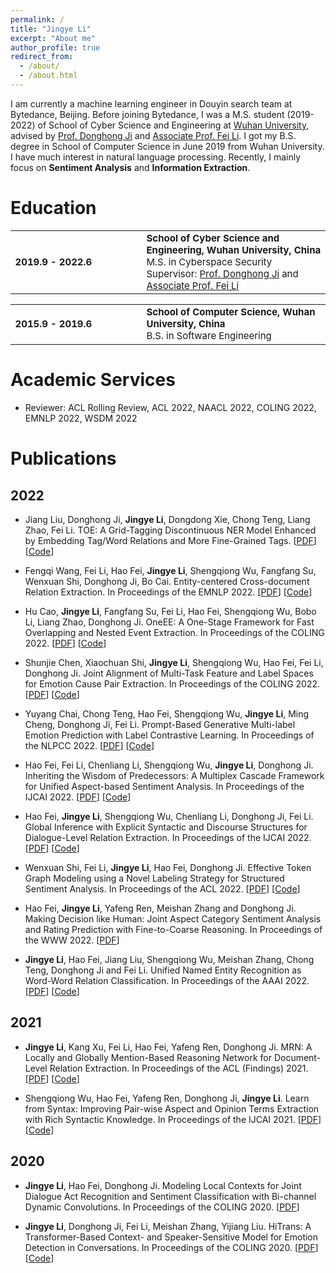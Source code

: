 ```yaml
---
permalink: /
title: "Jingye Li"
excerpt: "About me"
author_profile: true
redirect_from: 
  - /about/
  - /about.html
---
```

I am currently a machine learning engineer in Douyin search team at Bytedance, Beijing. Before joining Bytedance, I was a M.S. student (2019-2022) of School of Cyber Science and Engineering at [Wuhan University](https://whu.edu.cn), advised by [Prof. Donghong Ji](https://scholar.google.com/citations?user=2Q-7u3AAAAAJ) and [Associate Prof. Fei Li](https://scholar.google.com/citations?user=AoMmysMAAAAJ&hl=en). I got my B.S. degree in School of Computer Science in June 2019 from Wuhan University. I have much interest in natural language processing. Recently, I mainly focus on <b>Sentiment Analysis</b> and <b>Information Extraction</b>.

Education
======
<style>
td, th {
   border: none!important;
   font-size: 15px;
}
</style>

<table style="border: none!important;">
	  <tbody><tr><td style="width:170px; height:80px" valign="left" align="left">
	    <b> 2019.9 - 2022.6 </b>
	  </td>
	  <td style="width:10px">
	  </td>
	  <td valign="middle">
	    <div>
	    	<b>
        School of Cyber Science and Engineering, Wuhan University, China
        </b>
        <br>
	    M.S. in Cyberspace Security
        <br>
         Supervisor: <a href="https://scholar.google.com/citations?user=2Q-7u3AAAAAJ">Prof. Donghong Ji</a> and <a href="https://scholar.google.com/citations?user=AoMmysMAAAAJ&hl=en">Associate Prof. Fei Li</a>
		</div>
	</td></tr></tbody>
</table>
<table style="border: none!important;">
	  <tbody><tr><td style="width:170px; height:60px" valign="left" align="left">
	    <b> 2015.9 - 2019.6 </b>
	  </td>
	  <td style="width:10px">
	  </td>
	  <td valign="middle">
	    <div>
	    <b>
        School of Computer Science, Wuhan University, China
        </b>
        <br>
	    B.S. in Software Engineering
		</div>
	</td></tr></tbody>
</table>

Academic Services
======
* Reviewer: ACL Rolling Review, ACL 2022, NAACL 2022, COLING 2022, EMNLP 2022, WSDM 2022

Publications
======

2022
-----
* Jiang Liu, Donghong Ji, <b>Jingye Li</b>, Dongdong Xie, Chong Teng, Liang Zhao, Fei Li. TOE: A Grid-Tagging Discontinuous NER Model Enhanced by Embedding Tag/Word Relations and More Fine-Grained Tags. [[PDF](https://arxiv.org/pdf/2211.00684.pdf)] [[Code](https://github.com/solkx/TOE)]

* Fengqi Wang, Fei Li, Hao Fei, <b>Jingye Li</b>, Shengqiong Wu, Fangfang Su, Wenxuan Shi, Donghong Ji, Bo Cai. Entity-centered Cross-document Relation Extraction. In Proceedings of the EMNLP 2022. [[PDF](https://arxiv.org/pdf/2210.16541.pdf)] [[Code](https://github.com/MakiseKuurisu/ecrim)]

* Hu Cao, <b>Jingye Li</b>, Fangfang Su, Fei Li, Hao Fei, Shengqiong Wu, Bobo Li, Liang Zhao, Donghong Ji. OneEE: A One-Stage Framework for Fast Overlapping and Nested Event Extraction. In Proceedings of the COLING 2022. [[PDF](https://arxiv.org/pdf/2209.02693.pdf)] [[Code](https://github.com/Cao-Hu/OneEE)]

* Shunjie Chen, Xiaochuan Shi, <b>Jingye Li</b>, Shengqiong Wu, Hao Fei, Fei Li, Donghong Ji. Joint Alignment of Multi-Task Feature and Label Spaces for Emotion Cause Pair Extraction. In Proceedings of the COLING 2022. [[PDF](https://arxiv.org/pdf/2209.04112.pdf)] [[Code](https://github.com/csj199813/A2Net_ECPE)]

* Yuyang Chai, Chong Teng, Hao Fei, Shengqiong Wu, <b>Jingye Li</b>, Ming Cheng, Donghong Ji, Fei Li. Prompt-Based Generative Multi-label Emotion Prediction with Label Contrastive Learning. In Proceedings of the NLPCC 2022. [[PDF](https://link.springer.com/chapter/10.1007/978-3-031-17120-8_43)] [[Code](https://github.com/yychai74/Generative-MultiEmo)]

* Hao Fei, Fei Li, Chenliang Li, Shengqiong Wu, <b>Jingye Li</b>, Donghong Ji. Inheriting the Wisdom of Predecessors: A Multiplex Cascade Framework for Unified Aspect-based Sentiment Analysis. In Proceedings of the IJCAI 2022. [[PDF](https://www.ijcai.org/proceedings/2022/0572.pdf)] [[Code](https://github.com/scofield7419/UABSA-SyMux)] 

* Hao Fei, <b>Jingye Li</b>, Shengqiong Wu, Chenliang Li, Donghong Ji, Fei Li. Global Inference with Explicit Syntactic and Discourse Structures for Dialogue-Level Relation Extraction. In Proceedings of the IJCAI 2022. [[PDF](https://www.ijcai.org/proceedings/2022/0570.pdf)] [[Code](https://github.com/scofield7419/DiaRE-D2G)]

* Wenxuan Shi, Fei Li, <b>Jingye Li</b>, Hao Fei, Donghong Ji. Effective Token Graph Modeling using a Novel Labeling Strategy for Structured Sentiment Analysis. In Proceedings of the ACL 2022. [[PDF](https://arxiv.org/pdf/2203.10796.pdf)] [[Code](https://github.com/Xgswlg/TGLS)]

* Hao Fei, <b>Jingye Li</b>, Yafeng Ren, Meishan Zhang and Donghong Ji. Making Decision like Human: Joint Aspect Category Sentiment Analysis and Rating Prediction with Fine-to-Coarse Reasoning. In Proceedings of the WWW 2022. [[PDF](https://dl.acm.org/doi/pdf/10.1145/3485447.3512024?casa_token=srSjwtvjorEAAAAA:x5A6uLpMjkXjp285sKpbsAVs7Fl-YNIg4vibmTlsr9zDPsVEFE8m3hp6rE6YGmVByn81Wr0QROSQyg)]

* <b>Jingye Li</b>, Hao Fei, Jiang Liu, Shengqiong Wu, Meishan Zhang, Chong Teng, Donghong Ji and Fei Li. Unified Named Entity Recognition as Word-Word Relation Classification. In Proceedings of the AAAI 2022. [[PDF](https://arxiv.org/pdf/2112.10070.pdf)] [[Code](https://github.com/ljynlp/W2NER)]

2021
-----

* <b>Jingye Li</b>, Kang Xu, Fei Li, Hao Fei, Yafeng Ren, Donghong Ji. MRN: A Locally and Globally Mention-Based Reasoning Network for Document-Level Relation Extraction. In Proceedings of the ACL (Findings) 2021. [[PDF](https://aclanthology.org/2021.findings-acl.117.pdf)] [[Code](https://github.com/ljynlp/MRN)]

* Shengqiong Wu, Hao Fei, Yafeng Ren, Donghong Ji, <b>Jingye Li</b>. Learn from Syntax: Improving Pair-wise Aspect and Opinion Terms Extraction with Rich Syntactic Knowledge. In Proceedings of the IJCAI 2021. [[PDF](https://arxiv.org/pdf/2105.02520.pdf)] [[Code](https://github.com/ChocoWu/Synfue-PAOTE)]

2020
-----

* <b>Jingye Li</b>, Hao Fei, Donghong Ji. Modeling Local Contexts for Joint Dialogue Act Recognition and Sentiment Classification with Bi-channel Dynamic Convolutions. In Proceedings of the COLING 2020. [[PDF](https://aclanthology.org/2020.coling-main.53.pdf)]

* <b>Jingye Li</b>, Donghong Ji, Fei Li, Meishan Zhang, Yijiang Liu. HiTrans: A Transformer-Based Context- and Speaker-Sensitive Model for Emotion Detection in Conversations. In Proceedings of the COLING 2020. [[PDF](https://aclanthology.org/2020.coling-main.370.pdf)] [[Code](https://github.com/ljynlp/HiTrans)]

